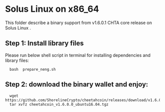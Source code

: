 # Solus Linux on x86_64

This folder describe a binary support from v1.6.0.1 CHTA core release on Solus Linux .

## Step 1: Install library files
Please run below shell script in terminal for installing dependencies and library files:
```
  bash  prepare_neng.sh
```

## Step 2: download the binary wallet and enjoy:
```
  wget https://github.com/ShorelineCrypto/cheetahcoin/releases/download/v1.6.0.0/cheetahcoin_v1.6.0.0_ubuntu16.04.tgz
  tar xvfz cheetahcoin_v1.6.0.0_ubuntu16.04.tgz
```
